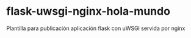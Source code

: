 # flask-uwsgi-nginx-hola-mundo
Plantilla para publicación aplicación flask con uWSGI servida por nginx
